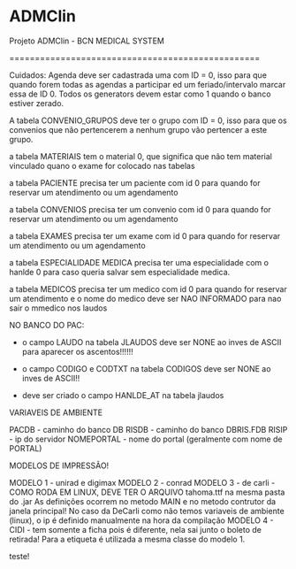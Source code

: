 ADMClin
=======

Projeto ADMClin - BCN MEDICAL SYSTEM

=================================================

Cuidados:
Agenda deve ser cadastrada uma com ID = 0, isso para que quando forem todas as agendas a participar ed um feriado/intervalo marcar essa de ID 0.
Todos os generators devem estar como 1 quando o banco estiver zerado.

A tabela CONVENIO_GRUPOS deve ter o grupo com ID = 0, isso para que os convenios que não pertencerem a nenhum grupo vão pertencer a este grupo.

a tabela MATERIAIS tem o material 0, que significa que não tem material vinculado quano o exame for colocado nas tabelas

a tabela PACIENTE precisa ter um paciente com id 0 para quando for reservar um atendimento ou um agendamento

a tabela CONVENIOS precisa ter um convenio com id 0 para quando for reservar um atendimento ou um agendamento

a tabela EXAMES precisa ter um exame com id 0 para quando for reservar um atendimento ou um agendamento

a tabela ESPECIALIDADE MEDICA precisa ter uma especialidade com o hanlde 0 para caso queria salvar sem especialidade medica.

a tabela MEDICOS precisa ter um medico com id 0 para quando for reservar um atendimento
e o nome do medico deve ser NAO INFORMADO para nao sair o mmedico nos laudos




NO BANCO DO PAC:
- o campo LAUDO na tabela JLAUDOS deve ser NONE ao inves de ASCII para aparecer os ascentos!!!!!!
- o campo CODIGO e CODTXT na tabela CODIGOS deve ser NONE ao inves de ASCII!!

- deve ser criado o campo HANLDE_AT na tabela jlaudos





VARIAVEIS DE AMBIENTE

PACDB      - caminho do banco DB
RISDB      - caminho do banco DBRIS.FDB
RISIP      - ip do servidor
NOMEPORTAL - nome do portal (geralmente com nome de PORTAL)















MODELOS DE IMPRESSÃO!

MODELO 1 - unirad e digimax
MODELO 2 - conrad
MODELO 3 - de carli - COMO RODA EM LINUX, DEVE TER O ARQUIVO tahoma.ttf na mesma pasta do .jar
					  As definições ocorrem no metodo MAIN e no metodo contrutor da janela principal!
					  No caso da DeCarli como não temos variaveis de ambiente (linux), o ip é definido manualmente na hora da compilação
MODELO 4 - CIDI - tem somente a ficha pois é diferente, nela sai junto o boleto de retirada! Para a etiqueta é utilizada a mesma classe do modelo 1.




teste!
